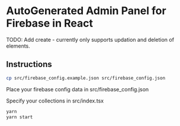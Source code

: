 # AutoGenerated Admin Panel for Firebase in React

TODO: Add create - currently only supports updation and deletion of elements.

## Instructions

```sh
cp src/firebase_config.example.json src/firebase_config.json
```

Place your firebase config data in src/firebase_config.json

Specify your collections in src/index.tsx

```sh
yarn
yarn start
```
